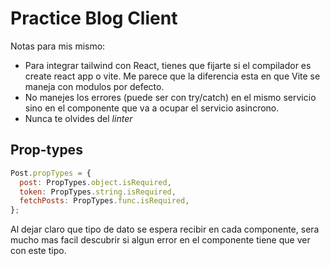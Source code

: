 # Practice Blog Client

Notas para mis mismo:

- Para integrar tailwind con React, tienes que fijarte si el compilador es create react app o vite. Me parece que la diferencia esta en que Vite se maneja con modulos por defecto.
- No manejes los errores (puede ser con try/catch) en el mismo servicio sino en el componente que va a ocupar el servicio asincrono.
- Nunca te olvides del _linter_

## Prop-types

```js
Post.propTypes = {
  post: PropTypes.object.isRequired,
  token: PropTypes.string.isRequired,
  fetchPosts: PropTypes.func.isRequired,
};
```

Al dejar claro que tipo de dato se espera recibir en cada componente, sera mucho mas facil descubrir si algun error en el componente tiene que ver con este tipo.
